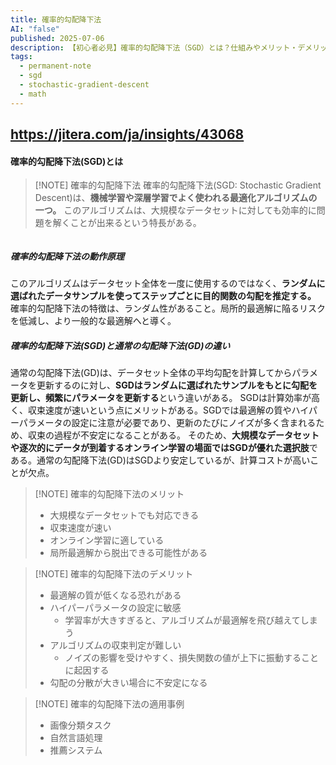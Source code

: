```yaml
---
title: 確率的勾配降下法
AI: "false"
published: 2025-07-06
description: 【初心者必見】確率的勾配降下法（SGD）とは？仕組みやメリット・デメリットをわかりやすく解説
tags:
  - permanent-note
  - sgd
  - stochastic-gradient-descent
  - math
---
```

https://jitera.com/ja/insights/43068
---
#### 確率的勾配降下法(SGD)とは

> [!NOTE] 確率的勾配降下法
確率的勾配降下法(SGD: Stochastic Gradient Descent)は、**機械学習や深層学習でよく使われる最適化アルゴリズムの一つ。** このアルゴリズムは、大規模なデータセットに対しても効率的に問題を解くことが出来るという特長がある。

```table-of-contents
```
##### 確率的勾配降下法の動作原理
このアルゴリズムはデータセット全体を一度に使用するのではなく、**ランダムに選ばれたデータサンプルを使ってステップごとに目的関数の勾配を推定する。**
確率的勾配降下法の特徴は、ランダム性があること。局所的最適解に陥るリスクを低減し、より一般的な最適解へと導く。
##### 確率的勾配降下法(SGD)と通常の勾配降下法(GD)の違い
通常の勾配降下法(GD)は、データセット全体の平均勾配を計算してからパラメータを更新するのに対し、**SGDはランダムに選ばれたサンプルをもとに勾配を更新し、頻繁にパラメータを更新する**という違いがある。
SGDは計算効率が高く、収束速度が速いという点にメリットがある。SGDでは最適解の質やハイパーパラメータの設定に注意が必要であり、更新のたびにノイズが多く含まれるため、収束の過程が不安定になることがある。
そのため、**大規模なデータセットや逐次的にデータが到着するオンライン学習の場面ではSGDが優れた選択肢**である。通常の勾配降下法(GD)はSGDより安定しているが、計算コストが高いことが欠点。


> [!NOTE] 確率的勾配降下法のメリット
> - 大規模なデータセットでも対応できる
> - 収束速度が速い
> - オンライン学習に適している
> - 局所最適解から脱出できる可能性がある


> [!NOTE] 確率的勾配降下法のデメリット
> - 最適解の質が低くなる恐れがある
> - ハイパーパラメータの設定に敏感
> 	- 学習率が大きすぎると、アルゴリズムが最適解を飛び越えてしまう
> - アルゴリズムの収束判定が難しい
> 	- ノイズの影響を受けやすく、損失関数の値が上下に振動することに起因する
> - 勾配の分散が大きい場合に不安定になる


> [!NOTE] 確率的勾配降下法の適用事例
> - 画像分類タスク
> - 自然言語処理
> - 推薦システム

